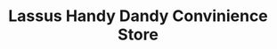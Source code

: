 ---
title: "Lassus Handy Dandy Convinience Store"
url: /churubusco/lassus-handy-dandy-convinience-store/
shop: convenience
---